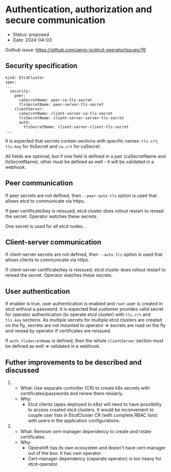 # Authentication, authorization and secure communication

* Status: proposed
* Date: 2024-04-03

Guthub issue: https://github.com/aenix-io/etcd-operator/issues/76

## Security specification

```
kind: EtcdCluster
spec:
...
  security:
    peer:
      caSecretName: peer-ca-tls-secret
      tlsSecretName: peer-server-tls-secret
    clientServer:
      caSecretName: client-server-ca-tls-secret
      tlsSecretName: client-server-server-tls-secret
      auth:
        tlsSecretName: client-server-client-tls-secret
...
```

It is expected that secrets contain sections with specific names: `tls.crt`, `tls.key` for tlsSecret and `ca.crt` for caSecret.

All fields are optional, but if one field is defined in a pair (caSecretName and tlsSecretName), other must be defined as well - it will be validated in a webhook.

## Peer communication
If peer secrets are not defined, then `--peer-auto-tls` option is used that allows etcd to communicate via https.

If peer certificate/key is reissued, etcd cluster does rollout restart to reread the secret. Operator watches these secrets.

One secret is used for all etcd nodes.

## Client-server communication
If client-server secrets are not defined, then `--auto-tls` option is used that allows clients to communicate via https.

If client-server certificate/key is reissued, etcd cluster does rollout restart to reread the secret. Operator watches these secrets.

## User authentication
If enabler is true, user authentication is enabled and `root` user is created in etcd without a password. It is expected that customer provides valid secret for operator authentication (to operate etcd cluster) with `tls.crt` and `tls.key` sections. As multiple secrets for multiple etcd clusters are created on the fly, secrets are not mounted to operator => secrets are read on the fly and reread by operator if certificates are reissued.

If `auth.tlsSecretName` is defined, then the whole `clientServer` section must be defined as well => validated in a webhook.

## Futher improvements to be described and discussed

1. * What: Use separate controller (CR) to create k8s secrets with certificates/passwords and renew them relularly.
   * Why:
     * Etcd clients (apps deployed to k8s) will need to have possibility to access created etcd clusters. It would be inconvenient to couple user lists in EtcdCluster CR (with complete RBAC lists) with users in the application configurations.
2. * What: Remove cert-manager dependency to create and rotate certificates.
   * Why:
     * Openshift has its own ecosystem and doesn't have cert-manager out of the box. It has own operator.
     * Cert-manager dependency (ceparate operator) is too heavy for etcd-operator.
